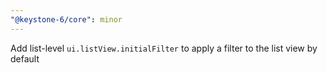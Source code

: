 ```yaml
---
"@keystone-6/core": minor
---
```


Add list-level `ui.listView.initialFilter` to apply a filter to the list view by default
